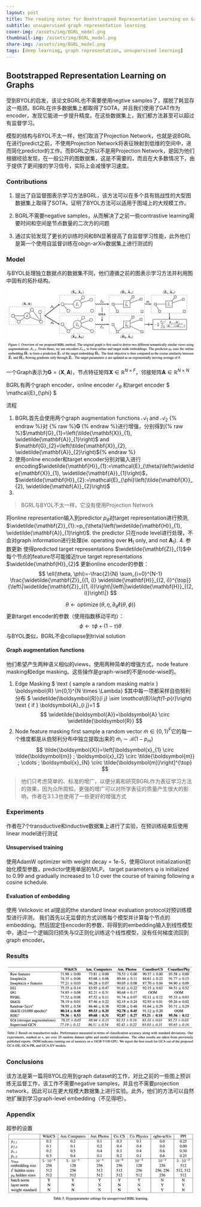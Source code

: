 ```yaml
---
layout: post
title: The reading notes for Bootstrapped Representation Learning on Graphs(BGRL)
subtitle: unsupervised graph representation learning
cover-img: /assets/img/BGRL_model.png
thumbnail-img: /assets/img/BGRL_model.png
share-img: /assets/img/BGRL_model.png
tags: [deep learning, graph representation, unsupervised learning]
---
```

## Bootstrapped Representation Learning on Graphs

受到BYOL的启发，该论文BGRL也不需要使用negtive samples了，摆脱了耗显存这一瓶颈。BGRL在许多数据集上都取得了SOTA，并且我们使用了GAT作为encoder，发现它能进一步提升精度。在这些数据集上，我们都方法甚至可以超过有监督学习。

模型的结构与BYOL不太一样，他们取消了Projection Network，也就是说BGRL在进行predict之前，不使用Projection Network将表征映射到低维的空间中，进而简化predictor的工作。而BGRL之所以不是用Projection Network，是因为他们根据经验发现，在一般公开的图数据集，这是不需要的，而且在大多数情况下，由于提供了更间接的学习信号，实际上会减慢学习速度。

### Contributions

1.  提出了自监督图表示学习方法BGRL，该方法可以在多个具有挑战性的大型图数据集上取得了SOTA，证明了BYOL方法可以适用于图域上的大规模工作。
    
2.  BGRL不需要negative samples，从而解决了之前一些contrastive learning需要时间和空间是节点数量的二次方的问题
    
3.  通过实验发现了更长的训练时间和BN显著提高了自监督学习性能，此外他们是第一个使用自监督训练在obgn-arXiv数据集上进行测试的
    

### Model

与BYOL处理独立数据点的数据集不同，他们遵循之前的图表示学习方法并利用图中固有的拓扑结构。

![model](../assets/img/BGRL_model_ann.png)

一个Graph表示为$\mathbf{G}=(\mathbf{X}, \mathbf{A})$，节点特征矩阵$\mathbf{X} \in \mathbb{R}^{N \times F}$，邻接矩阵$\mathbf{A} \in \mathbb{R}^{N \times N}$

BGRL有两个graph encoder，online encoder $\mathcal{E}_{\theta}$ 和target encoder $ \mathcal{E}_{\phi} $

流程
1. BGRL首先会使用两个graph augmentation functions $\mathcal{A}_{1}$ and $\mathcal{A}_{2}$ {% endraw %}对 {% raw %}$\mathbf{G}$ {% endraw %}进行增强，分别得到{% raw %}$\mathbf{G}_{1}=\left(\tilde{\mathbf{X}}_{1}, \widetilde{\mathbf{A}}_{1}\right)$ and $\mathbf{G}_{2}=\left(\tilde{\mathbf{X}}_{2}, \widetilde{\mathbf{A}}_{2}\right)${% endraw %}
2. 使用online encoder和target encoder分别对输入进行encoding$\widetilde{\mathbf{H}}_{1}:=\mathcal{E}_{\theta}\left(\widetilde{\mathbf{X}}_{1}, \widetilde{\mathbf{A}}_{1}\right)$，$\widetilde{\mathbf{H}}_{2}:=\mathcal{E}_{\phi}\left(\tilde{\mathbf{X}}_{2}, \widetilde{\mathbf{A}}_{2}\right)$
3. 
> BGRL与BYOL不太一样，它没有使用Projection Network

将online representation输入到predictor $p_θ$对target representation进行预测, $\widetilde{\mathbf{Z}}_{1}:=p_{\theta}\left(\widetilde{\mathbf{H}}_{1}, \widetilde{\mathbf{A}}_{1}\right)$. the predictor 只在node level进行处理，不会对graph information进行处理(ie. operating over $\mathbf{H}_{1}$ only, and not $\mathbf{A}_{1}$).
4. 参数更新
使得predicted target representations $\widetilde{\mathbf{Z}}_{1}$中每个节点的feature尽可能接近true target representations $\widetilde{\mathbf{H}}_{2}$
更新online encoder的参数：
$$
\ell(\theta, \phi)=-\frac{2}{N} \sum_{i=0}^{N-1} \frac{\widetilde{\mathbf{Z}}_{(1, i)} \widetilde{\mathbf{H}}_{(2, i)}^{\top}}{\left\|\widetilde{\mathbf{Z}}_{(1, i)}\right\|\left\|\widetilde{\mathbf{H}}_{(2, i)}\right\|}
$$

$$
\theta \leftarrow \operatorname{optimize}\left(\theta, \eta, \partial_{\theta} \ell(\theta, \phi)\right)
$$
更新target encoder的参数（使用指数移动平均）：
$$
\phi \leftarrow \tau \phi+(1-\tau) \theta
$$
与BYOL类似，BGRL不会collapse到trivial solution

#### Graph augmentation functions
他们希望产生两种语义相似的views，使用两种简单的增强方式，node feature masking和edge masking。这些操作是graph-wise的不是node-wise的。
1. Edge Masking
$
\text { sample a random masking matrix } \boldsymbol{R} \in\{0,1\}^{N \times \Lambda}
$其中每一项都采样自伯努利分布
$
\widetilde{\boldsymbol{R}}_{i j} \sim \mathcal{B}\left(1-p_{r}\right) \text { if } \boldsymbol{A}_{i j}=1
$
$$
\widetilde{\boldsymbol{A}}=\boldsymbol{A} \circ \widetilde{\boldsymbol{R}}
$$
2. Node feature masking
first sample a random vector $\tilde{m} \in\{0,1\}^{F}$它的每一个维度都是从伯努利分布中独立提取出来的
$\tilde{m}_{i} \sim \mathcal{B}\left(1-p_{m}\right)$
$$
\tilde{\boldsymbol{X}}=\left[\boldsymbol{x}_{1} \circ \tilde{\boldsymbol{m}} ; \boldsymbol{x}_{2} \circ \tilde{\boldsymbol{m}} ; \cdots ; \boldsymbol{x}_{N} \circ \tilde{\boldsymbol{m}}\right]^{\top}
$$
> 他们只考虑简单的、标准的增广，以便分离和研究BGRL作为表征学习方法的效果，因为众所周知，更强的增广可以对所学表征的质量产生很大的影响，作者在3.1.3也使用了一些更好的增强方式


### Experiments
作者在7个transductive和inductive数据集上进行了实验，在预训练结束后使用linear model进行测试
#### Unsupervised training
使用AdamW optimizer with weight decay = 1e-5，使用Glorot initialization初始化模型参数，predictor使用单层的MLP。
target parameters φ is initialized to 0.99 and gradually increased to 1.0 over the course of training following a cosine schedule.
#### Evaluation of embedding
使用 Velickovic et al提出的the standard linear evaluation protocol对预训练模型进行评测，
我们首先以无监督的方式训练每个模型并计算每个节点的embedding。然后固定住encoder的参数，将得到的embedding输入到线性模型中，通过一个逻辑回归损失与l2正则化训练这个线性模型，没有任何梯度流回到graph encoder。

### Results
![results](../assets/img/BGRL_results.png)

### Conclusions
该方法是第一篇将BYOL应用到graph dataset的工作，对比之前的一些图上预训练无监督工作，该工作不需要negative samples，并且也不需要projection network，因此可以在更大规模大数据集上进行实验。此外，他们的方法可以自然地扩展到学习graph-level embedding（不见得吧）。

### Appendix
超参的设置
![appendix](../assets/img/BGRL_appendix.png)

